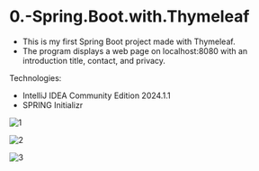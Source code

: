 # 0.-Spring.Boot.with.Thymeleaf

- This is my first Spring Boot project made with Thymeleaf.
- The program displays a web page on localhost:8080 with an introduction title, contact, and privacy.

Technologies:
- IntelliJ IDEA Community Edition 2024.1.1
- SPRING Initializr


![1](https://github.com/user-attachments/assets/c87ee36d-8622-41ac-9de2-163d3eb83e55)

![2](https://github.com/user-attachments/assets/04931dcc-f551-486a-bfa6-b871c0049178)

![3](https://github.com/user-attachments/assets/8d2813c8-7e06-4a8f-aa03-515942a7343f)
